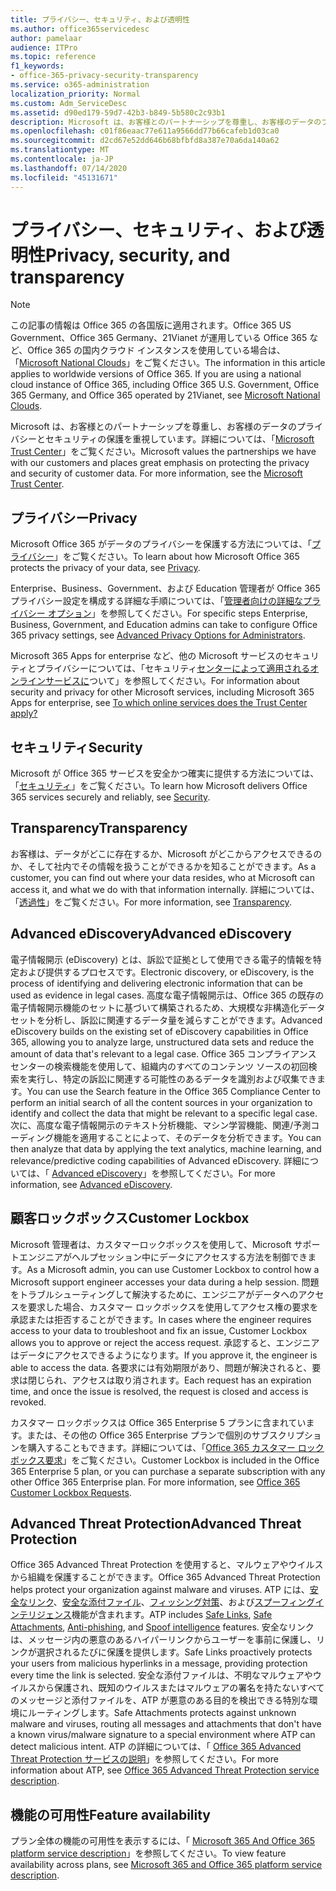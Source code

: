 ```yaml
---
title: プライバシー、セキュリティ、および透明性
ms.author: office365servicedesc
author: pamelaar
audience: ITPro
ms.topic: reference
f1_keywords:
- office-365-privacy-security-transparency
ms.service: o365-administration
localization_priority: Normal
ms.custom: Adm_ServiceDesc
ms.assetid: d90ed179-59d7-42b3-b849-5b580c2c93b1
description: Microsoft は、お客様とのパートナーシップを尊重し、お客様のデータのプライバシーとセキュリティの保護を重視しています。 詳細については、「Microsoft Trust Center」をご覧ください。
ms.openlocfilehash: c01f86eaac77e611a9566dd77b66cafeb1d03ca0
ms.sourcegitcommit: d2cd67e52dd646b68bfbfd8a387e70a6da140a62
ms.translationtype: MT
ms.contentlocale: ja-JP
ms.lasthandoff: 07/14/2020
ms.locfileid: "45131671"
---
```

# <a name="privacy-security-and-transparency"></a><span data-ttu-id="0d16f-104">プライバシー、セキュリティ、および透明性</span><span class="sxs-lookup"><span data-stu-id="0d16f-104">Privacy, security, and transparency</span></span>

> [!NOTE]
> <span data-ttu-id="0d16f-p102">この記事の情報は Office 365 の各国版に適用されます。Office 365 US Government、Office 365 Germany、21Vianet が運用している Office 365 など、Office 365 の国内クラウド インスタンスを使用している場合は、「[Microsoft National Clouds](https://go.microsoft.com/fwlink/?linkid=841582)」をご覧ください。</span><span class="sxs-lookup"><span data-stu-id="0d16f-p102">The information in this article applies to worldwide versions of Office 365. If you are using a national cloud instance of Office 365, including Office 365 U.S. Government, Office 365 Germany, and Office 365 operated by 21Vianet, see [Microsoft National Clouds](https://go.microsoft.com/fwlink/?linkid=841582).</span></span> 
  
<span data-ttu-id="0d16f-p103">Microsoft は、お客様とのパートナーシップを尊重し、お客様のデータのプライバシーとセキュリティの保護を重視しています。詳細については、「[Microsoft Trust Center](https://go.microsoft.com/fwlink/?LinkID=717951&amp;clcid=0x409)」をご覧ください。</span><span class="sxs-lookup"><span data-stu-id="0d16f-p103">Microsoft values the partnerships we have with our customers and places great emphasis on protecting the privacy and security of customer data. For more information, see the [Microsoft Trust Center](https://go.microsoft.com/fwlink/?LinkID=717951&amp;clcid=0x409).</span></span>
  
## <a name="privacy"></a><span data-ttu-id="0d16f-109">プライバシー</span><span class="sxs-lookup"><span data-stu-id="0d16f-109">Privacy</span></span>

<span data-ttu-id="0d16f-110">Microsoft Office 365 がデータのプライバシーを保護する方法については、「[プライバシー](https://go.microsoft.com/fwlink/?LinkID=717953&amp;clcid=0x409)」をご覧ください。</span><span class="sxs-lookup"><span data-stu-id="0d16f-110">To learn about how Microsoft Office 365 protects the privacy of your data, see [Privacy](https://go.microsoft.com/fwlink/?LinkID=717953&amp;clcid=0x409).</span></span> 
  
<span data-ttu-id="0d16f-111">Enterprise、Business、Government、および Education 管理者が Office 365 プライバシー設定を構成する詳細な手順については、「[管理者向けの詳細なプライバシー オプション](https://go.microsoft.com/fwlink/p/?LinkID=285202)」を参照してください。</span><span class="sxs-lookup"><span data-stu-id="0d16f-111">For specific steps Enterprise, Business, Government, and Education admins can take to configure Office 365 privacy settings, see [Advanced Privacy Options for Administrators](https://go.microsoft.com/fwlink/p/?LinkID=285202).</span></span>
  
<span data-ttu-id="0d16f-112">Microsoft 365 Apps for enterprise など、他の Microsoft サービスのセキュリティとプライバシーについては、「セキュリティ[センターによって適用されるオンラインサービスに](https://www.microsoft.com/trustcenter/default.aspx)ついて」を参照してください。</span><span class="sxs-lookup"><span data-stu-id="0d16f-112">For information about security and privacy for other Microsoft services, including Microsoft 365 Apps for enterprise, see [To which online services does the Trust Center apply?](https://www.microsoft.com/trustcenter/default.aspx)</span></span>
  
## <a name="security"></a><span data-ttu-id="0d16f-113">セキュリティ</span><span class="sxs-lookup"><span data-stu-id="0d16f-113">Security</span></span>

<span data-ttu-id="0d16f-114">Microsoft が Office 365 サービスを安全かつ確実に提供する方法については、「[セキュリティ](https://go.microsoft.com/fwlink/?LinkID=717954&amp;clcid=0x409)」をご覧ください。</span><span class="sxs-lookup"><span data-stu-id="0d16f-114">To learn how Microsoft delivers Office 365 services securely and reliably, see [Security](https://go.microsoft.com/fwlink/?LinkID=717954&amp;clcid=0x409).</span></span>
  
## <a name="transparency"></a><span data-ttu-id="0d16f-115">Transparency</span><span class="sxs-lookup"><span data-stu-id="0d16f-115">Transparency</span></span>

<span data-ttu-id="0d16f-116">お客様は、データがどこに存在するか、Microsoft がどこからアクセスできるのか、そして社内でその情報を扱うことができるかを知ることができます。</span><span class="sxs-lookup"><span data-stu-id="0d16f-116">As a customer, you can find out where your data resides, who at Microsoft can access it, and what we do with that information internally.</span></span> <span data-ttu-id="0d16f-117">詳細については、「[透過性](https://go.microsoft.com/fwlink/?LinkID=717955&amp;clcid=0x409)」をご覧ください。</span><span class="sxs-lookup"><span data-stu-id="0d16f-117">For more information, see [Transparency](https://go.microsoft.com/fwlink/?LinkID=717955&amp;clcid=0x409).</span></span>
  
## <a name="advanced-ediscovery"></a><span data-ttu-id="0d16f-118">Advanced eDiscovery</span><span class="sxs-lookup"><span data-stu-id="0d16f-118">Advanced eDiscovery</span></span>

<span data-ttu-id="0d16f-119">電子情報開示 (eDiscovery) とは、訴訟で証拠として使用できる電子的情報を特定および提供するプロセスです。</span><span class="sxs-lookup"><span data-stu-id="0d16f-119">Electronic discovery, or eDiscovery, is the process of identifying and delivering electronic information that can be used as evidence in legal cases.</span></span> <span data-ttu-id="0d16f-120">高度な電子情報開示は、Office 365 の既存の電子情報開示機能のセットに基づいて構築されるため、大規模な非構造化データセットを分析し、訴訟に関連するデータ量を減らすことができます。</span><span class="sxs-lookup"><span data-stu-id="0d16f-120">Advanced eDiscovery builds on the existing set of eDiscovery capabilities in Office 365, allowing you to analyze large, unstructured data sets and reduce the amount of data that's relevant to a legal case.</span></span> <span data-ttu-id="0d16f-121">Office 365 コンプライアンス センターの検索機能を使用して、組織内のすべてのコンテンツ ソースの初回検索を実行し、特定の訴訟に関連する可能性のあるデータを識別および収集できます。</span><span class="sxs-lookup"><span data-stu-id="0d16f-121">You can use the Search feature in the Office 365 Compliance Center to perform an initial search of all the content sources in your organization to identify and collect the data that might be relevant to a specific legal case.</span></span> <span data-ttu-id="0d16f-122">次に、高度な電子情報開示のテキスト分析機能、マシン学習機能、関連/予測コーディング機能を適用することによって、そのデータを分析できます。</span><span class="sxs-lookup"><span data-stu-id="0d16f-122">You can then analyze that data by applying the text analytics, machine learning, and relevance/predictive coding capabilities of Advanced eDiscovery.</span></span> <span data-ttu-id="0d16f-123">詳細については、「 [Advanced eDiscovery](https://go.microsoft.com/fwlink/?LinkID=717971&amp;clcid=0x409)」を参照してください。</span><span class="sxs-lookup"><span data-stu-id="0d16f-123">For more information, see [Advanced eDiscovery](https://go.microsoft.com/fwlink/?LinkID=717971&amp;clcid=0x409).</span></span>
  
## <a name="customer-lockbox"></a><span data-ttu-id="0d16f-124">顧客ロックボックス</span><span class="sxs-lookup"><span data-stu-id="0d16f-124">Customer Lockbox</span></span>

<span data-ttu-id="0d16f-125">Microsoft 管理者は、カスタマーロックボックスを使用して、Microsoft サポートエンジニアがヘルプセッション中にデータにアクセスする方法を制御できます。</span><span class="sxs-lookup"><span data-stu-id="0d16f-125">As a Microsoft admin, you can use Customer Lockbox to control how a Microsoft support engineer accesses your data during a help session.</span></span> <span data-ttu-id="0d16f-126">問題をトラブルシューティングして解決するために、エンジニアがデータへのアクセスを要求した場合、カスタマー ロックボックスを使用してアクセス権の要求を承認または拒否することができます。</span><span class="sxs-lookup"><span data-stu-id="0d16f-126">In cases where the engineer requires access to your data to troubleshoot and fix an issue, Customer Lockbox allows you to approve or reject the access request.</span></span> <span data-ttu-id="0d16f-127">承認すると、エンジニアはデータにアクセスできるようになります。</span><span class="sxs-lookup"><span data-stu-id="0d16f-127">If you approve it, the engineer is able to access the data.</span></span> <span data-ttu-id="0d16f-128">各要求には有効期限があり、問題が解決されると、要求は閉じられ、アクセスは取り消されます。</span><span class="sxs-lookup"><span data-stu-id="0d16f-128">Each request has an expiration time, and once the issue is resolved, the request is closed and access is revoked.</span></span>
  
<span data-ttu-id="0d16f-p107">カスタマー ロックボックスは Office 365 Enterprise 5 プランに含まれています。または、その他の Office 365 Enterprise プランで個別のサブスクリプションを購入することもできます。詳細については、「[Office 365 カスタマー ロックボックス要求](https://go.microsoft.com/fwlink/?LinkID=717969&amp;clcid=0x409)」をご覧ください。</span><span class="sxs-lookup"><span data-stu-id="0d16f-p107">Customer Lockbox is included in the Office 365 Enterprise 5 plan, or you can purchase a separate subscription with any other Office 365 Enterprise plan. For more information, see [Office 365 Customer Lockbox Requests](https://go.microsoft.com/fwlink/?LinkID=717969&amp;clcid=0x409).</span></span>
  
## <a name="advanced-threat-protection"></a><span data-ttu-id="0d16f-131">Advanced Threat Protection</span><span class="sxs-lookup"><span data-stu-id="0d16f-131">Advanced Threat Protection</span></span>

<span data-ttu-id="0d16f-132">Office 365 Advanced Threat Protection を使用すると、マルウェアやウイルスから組織を保護することができます。</span><span class="sxs-lookup"><span data-stu-id="0d16f-132">Office 365 Advanced Threat Protection helps protect your organization against malware and viruses.</span></span> <span data-ttu-id="0d16f-133">ATP には、[安全なリンク](https://docs.microsoft.com/office365/securitycompliance/atp-safe-links)、[安全な添付ファイル](https://docs.microsoft.com/office365/securitycompliance/atp-safe-attachments)、[フィッシング対策](https://docs.microsoft.com/office365/securitycompliance/atp-anti-phishing)、および[スプーフィングインテリジェンス](https://docs.microsoft.com/office365/securitycompliance/learn-about-spoof-intelligence)機能が含まれます。</span><span class="sxs-lookup"><span data-stu-id="0d16f-133">ATP includes [Safe Links](https://docs.microsoft.com/office365/securitycompliance/atp-safe-links), [Safe Attachments](https://docs.microsoft.com/office365/securitycompliance/atp-safe-attachments), [Anti-phishing](https://docs.microsoft.com/office365/securitycompliance/atp-anti-phishing), and [Spoof intelligence](https://docs.microsoft.com/office365/securitycompliance/learn-about-spoof-intelligence) features.</span></span> <span data-ttu-id="0d16f-134">安全なリンクは、メッセージ内の悪意のあるハイパーリンクからユーザーを事前に保護し、リンクが選択されるたびに保護を提供します。</span><span class="sxs-lookup"><span data-stu-id="0d16f-134">Safe Links proactively protects your users from malicious hyperlinks in a message, providing protection every time the link is selected.</span></span> <span data-ttu-id="0d16f-135">安全な添付ファイルは、不明なマルウェアやウイルスから保護され、既知のウイルスまたはマルウェアの署名を持たないすべてのメッセージと添付ファイルを、ATP が悪意のある目的を検出できる特別な環境にルーティングします。</span><span class="sxs-lookup"><span data-stu-id="0d16f-135">Safe Attachments protects against unknown malware and viruses, routing all messages and attachments that don't have a known virus/malware signature to a special environment where ATP can detect malicious intent.</span></span> <span data-ttu-id="0d16f-136">ATP の詳細については、「 [Office 365 Advanced Threat Protection サービスの説明](../office-365-advanced-threat-protection-service-description.md)」を参照してください。</span><span class="sxs-lookup"><span data-stu-id="0d16f-136">For more information about ATP, see [Office 365 Advanced Threat Protection service description](../office-365-advanced-threat-protection-service-description.md).</span></span>
  
## <a name="feature-availability"></a><span data-ttu-id="0d16f-137">機能の可用性</span><span class="sxs-lookup"><span data-stu-id="0d16f-137">Feature availability</span></span>

<span data-ttu-id="0d16f-138">プラン全体の機能の可用性を表示するには、「 [Microsoft 365 And Office 365 platform service description](office-365-platform-service-description.md)」を参照してください。</span><span class="sxs-lookup"><span data-stu-id="0d16f-138">To view feature availability across plans, see [Microsoft 365 and Office 365 platform service description](office-365-platform-service-description.md).</span></span>
  